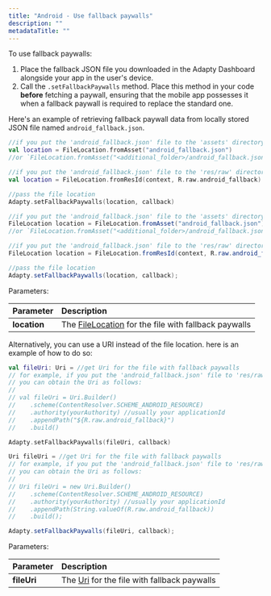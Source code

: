```yaml
---
title: "Android - Use fallback paywalls"
description: ""
metadataTitle: ""
---
```


To use fallback paywalls:

1. Place the fallback JSON file you downloaded in the Adapty Dashboard alongside your app in the user's device.
2. Call the `.setFallbackPaywalls` method. Place this method in your code **before** fetching a paywall, ensuring that the mobile app possesses it when a fallback paywall is required to replace the standard one.

Here's an example of retrieving fallback paywall data from locally stored JSON file named `android_fallback.json`.

```kotlin title="Kotlin"
//if you put the 'android_fallback.json' file to the 'assets' directory
val location = FileLocation.fromAsset("android_fallback.json")
//or `FileLocation.fromAsset("<additional_folder>/android_fallback.json")` if you placed it in a child folder of 'assets')

//if you put the 'android_fallback.json' file to the 'res/raw' directory
val location = FileLocation.fromResId(context, R.raw.android_fallback)

//pass the file location
Adapty.setFallbackPaywalls(location, callback)
```
```java title="Java"
//if you put the 'android_fallback.json' file to the 'assets' directory
FileLocation location = FileLocation.fromAsset("android_fallback.json");
//or `FileLocation.fromAsset("<additional_folder>/android_fallback.json");` if you placed it in a child folder of 'assets')

//if you put the 'android_fallback.json' file to the 'res/raw' directory
FileLocation location = FileLocation.fromResId(context, R.raw.android_fallback);

//pass the file location
Adapty.setFallbackPaywalls(location, callback);
```

Parameters:

| Parameter    | Description                                                                                                               |
| :----------- | :------------------------------------------------------------------------------------------------------------------------ |
| **location** | The [FileLocation](https://kotlin.adapty.io/adapty/com.adapty.utils/-file-location/)  for the file with fallback paywalls |

Alternatively, you can use a URI instead of the file location. here is an example of how to do so:

```kotlin title="Kotlin"
val fileUri: Uri = //get Uri for the file with fallback paywalls
// for example, if you put the 'android_fallback.json' file to 'res/raw' directory,
// you can obtain the Uri as follows:
//
// val fileUri = Uri.Builder()
//    .scheme(ContentResolver.SCHEME_ANDROID_RESOURCE)
//    .authority(yourAuthority) //usually your applicationId
//    .appendPath("${R.raw.android_fallback}")
//    .build()

Adapty.setFallbackPaywalls(fileUri, callback)
```
```java title="Java"
Uri fileUri = //get Uri for the file with fallback paywalls
// for example, if you put the 'android_fallback.json' file to 'res/raw' directory,
// you can obtain the Uri as follows:
//
// Uri fileUri = new Uri.Builder()
//    .scheme(ContentResolver.SCHEME_ANDROID_RESOURCE)
//    .authority(yourAuthority) //usually your applicationId
//    .appendPath(String.valueOf(R.raw.android_fallback))
//    .build();

Adapty.setFallbackPaywalls(fileUri, callback);
```

Parameters:

| Parameter   | Description                                                                                            |
| :---------- | :----------------------------------------------------------------------------------------------------- |
| **fileUri** | The [Uri](https://developer.android.com/reference/android/net/Uri) for the file with fallback paywalls |